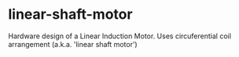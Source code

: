 # linear-shaft-motor
Hardware design of a Linear Induction Motor. Uses circuferential coil arrangement (a.k.a. 'linear shaft motor')
